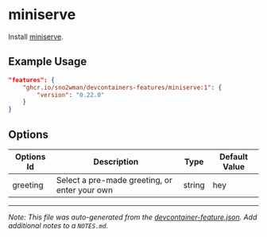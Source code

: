 
# miniserve

Install [miniserve](https://github.com/svenstaro/miniserve).

## Example Usage

```json
"features": {
    "ghcr.io/sno2wman/devcontainers-features/miniserve:1": {
        "version": "0.22.0"
    }
}
```

## Options

| Options Id | Description | Type | Default Value |
|-----|-----|-----|-----|
| greeting | Select a pre-made greeting, or enter your own | string | hey |



---

_Note: This file was auto-generated from the [devcontainer-feature.json](https://github.com/devcontainers/feature-starter/blob/main/src/hello/devcontainer-feature.json).  Add additional notes to a `NOTES.md`._
